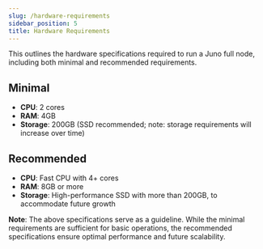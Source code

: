 ```yaml
---
slug: /hardware-requirements
sidebar_position: 5
title: Hardware Requirements
---
```


This outlines the hardware specifications required to run a Juno full node, including both minimal and recommended requirements.

## Minimal

- **CPU**: 2 cores
- **RAM**: 4GB
- **Storage**: 200GB (SSD recommended; note: storage requirements will increase over time)

## Recommended

- **CPU**: Fast CPU with 4+ cores
- **RAM**: 8GB or more
- **Storage**: High-performance SSD with more than 200GB, to accommodate future growth

**Note**: The above specifications serve as a guideline. While the minimal requirements are sufficient for basic operations, the recommended specifications ensure optimal performance and future scalability.